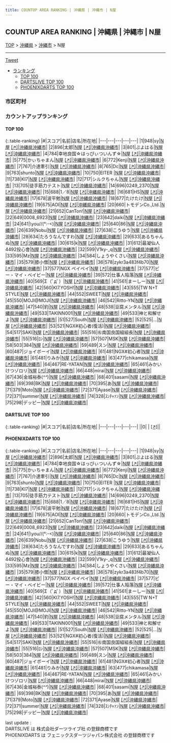 ```yaml
---
title: COUNTUP AREA RANKING | 沖縄県 | 沖縄市 | N屋
---
```

## COUNTUP AREA RANKING | 沖縄県 | 沖縄市 | N屋

[TOP](/darts/rank/) > [沖縄県](/darts/rank/沖縄県/) > [沖縄市](/darts/rank/沖縄県/沖縄市/) > N屋

___

<a href="https://twitter.com/share?ref_src=twsrc%5Etfw" data-text="COUNTUP AREA RANKING | 沖縄県沖縄市N屋" class="twitter-share-button" data-hashtags="DARTSLIVE,PHOENIXDARTS,darts,ダーツ" data-show-count="false">Tweet</a>

* [ランキング](#カウントアップランキング)
    * [TOP 100](#top-100)
    * [DARTSLIVE TOP 100](#dartslive-top-100)
    * [PHOENIXDARTS TOP 100](#phoenixdarts-top-100)

### 市区町村

<ul>

</ul>

### カウントアップランキング

#### TOP 100



{:.table-ranking}
|#|スコア|名前|店名|所在地|
|---|---|---|---|---|
|1|948|<span class="rank-name-pd">sy</span>|<a href="/darts/rank/shops/7439.html">N屋</a> <a href="https://vs.phoenixdarts.com/jp/shop/shopDetailInfo/s_7439?s_seq=7439">[↗]</a>|<a href="/darts/rank/沖縄県/沖縄市">沖縄県沖縄市</a>|
|2|896|<span class="rank-name-pd">太郎</span>|<a href="/darts/rank/shops/7439.html">N屋</a> <a href="https://vs.phoenixdarts.com/jp/shop/shopDetailInfo/s_7439?s_seq=7439">[↗]</a>|<a href="/darts/rank/沖縄県/沖縄市">沖縄県沖縄市</a>|
|3|801|<span class="rank-name-pd">ぷよはる</span>|<a href="/darts/rank/shops/7439.html">N屋</a> <a href="https://vs.phoenixdarts.com/jp/shop/shopDetailInfo/s_7439?s_seq=7439">[↗]</a>|<a href="/darts/rank/沖縄県/沖縄市">沖縄県沖縄市</a>|
|4|784|<span class="rank-name-pd">幸地良国☆はっぴぃついんず☆</span>|<a href="/darts/rank/shops/7439.html">N屋</a> <a href="https://vs.phoenixdarts.com/jp/shop/shopDetailInfo/s_7439?s_seq=7439">[↗]</a>|<a href="/darts/rank/沖縄県/沖縄市">沖縄県沖縄市</a>|
|5|775|<span class="rank-name-pd">かぃちゃまん</span>|<a href="/darts/rank/shops/7439.html">N屋</a> <a href="https://vs.phoenixdarts.com/jp/shop/shopDetailInfo/s_7439?s_seq=7439">[↗]</a>|<a href="/darts/rank/沖縄県/沖縄市">沖縄県沖縄市</a>|
|6|772|<span class="rank-name-pd">Kenji</span>|<a href="/darts/rank/shops/7439.html">N屋</a> <a href="https://vs.phoenixdarts.com/jp/shop/shopDetailInfo/s_7439?s_seq=7439">[↗]</a>|<a href="/darts/rank/沖縄県/沖縄市">沖縄県沖縄市</a>|
|7|767|<span class="rank-name-pd">介達牽引</span>|<a href="/darts/rank/shops/7439.html">N屋</a> <a href="https://vs.phoenixdarts.com/jp/shop/shopDetailInfo/s_7439?s_seq=7439">[↗]</a>|<a href="/darts/rank/沖縄県/沖縄市">沖縄県沖縄市</a>|
|8|765|<span class="rank-name-pd">Dc</span>|<a href="/darts/rank/shops/7439.html">N屋</a> <a href="https://vs.phoenixdarts.com/jp/shop/shopDetailInfo/s_7439?s_seq=7439">[↗]</a>|<a href="/darts/rank/沖縄県/沖縄市">沖縄県沖縄市</a>|
|9|763|<span class="rank-name-pd">shunto</span>|<a href="/darts/rank/shops/7439.html">N屋</a> <a href="https://vs.phoenixdarts.com/jp/shop/shopDetailInfo/s_7439?s_seq=7439">[↗]</a>|<a href="/darts/rank/沖縄県/沖縄市">沖縄県沖縄市</a>|
|10|750|<span class="rank-name-pd">EITER  </span>|<a href="/darts/rank/shops/7439.html">N屋</a> <a href="https://vs.phoenixdarts.com/jp/shop/shopDetailInfo/s_7439?s_seq=7439">[↗]</a>|<a href="/darts/rank/沖縄県/沖縄市">沖縄県沖縄市</a>|
|11|738|<span class="rank-name-pd">KI7</span>|<a href="/darts/rank/shops/7439.html">N屋</a> <a href="https://vs.phoenixdarts.com/jp/shop/shopDetailInfo/s_7439?s_seq=7439">[↗]</a>|<a href="/darts/rank/沖縄県/沖縄市">沖縄県沖縄市</a>|
|12|717|<span class="rank-name-pd">シルクちゃん</span>|<a href="/darts/rank/shops/7439.html">N屋</a> <a href="https://vs.phoenixdarts.com/jp/shop/shopDetailInfo/s_7439?s_seq=7439">[↗]</a>|<a href="/darts/rank/沖縄県/沖縄市">沖縄県沖縄市</a>|
|13|705|<span class="rank-name-pd">徒手筋力テスト</span>|<a href="/darts/rank/shops/7439.html">N屋</a> <a href="https://vs.phoenixdarts.com/jp/shop/shopDetailInfo/s_7439?s_seq=7439">[↗]</a>|<a href="/darts/rank/沖縄県/沖縄市">沖縄県沖縄市</a>|
|14|696|<span class="rank-name-pd">0249_2370</span>|<a href="/darts/rank/shops/7439.html">N屋</a> <a href="https://vs.phoenixdarts.com/jp/shop/shopDetailInfo/s_7439?s_seq=7439">[↗]</a>|<a href="/darts/rank/沖縄県/沖縄市">沖縄県沖縄市</a>|
|15|688|<span class="rank-name-pd">1／8</span>|<a href="/darts/rank/shops/7439.html">N屋</a> <a href="https://vs.phoenixdarts.com/jp/shop/shopDetailInfo/s_7439?s_seq=7439">[↗]</a>|<a href="/darts/rank/沖縄県/沖縄市">沖縄県沖縄市</a>|
|16|681|<span class="rank-name-pd">HS</span>|<a href="/darts/rank/shops/7439.html">N屋</a> <a href="https://vs.phoenixdarts.com/jp/shop/shopDetailInfo/s_7439?s_seq=7439">[↗]</a>|<a href="/darts/rank/沖縄県/沖縄市">沖縄県沖縄市</a>|
|17|678|<span class="rank-name-pd">波平勉</span>|<a href="/darts/rank/shops/7439.html">N屋</a> <a href="https://vs.phoenixdarts.com/jp/shop/shopDetailInfo/s_7439?s_seq=7439">[↗]</a>|<a href="/darts/rank/沖縄県/沖縄市">沖縄県沖縄市</a>|
|18|677|<span class="rank-name-pd">たけたけ</span>|<a href="/darts/rank/shops/7439.html">N屋</a> <a href="https://vs.phoenixdarts.com/jp/shop/shopDetailInfo/s_7439?s_seq=7439">[↗]</a>|<a href="/darts/rank/沖縄県/沖縄市">沖縄県沖縄市</a>|
|19|675|<span class="rank-name-pd">AOI</span>|<a href="/darts/rank/shops/7439.html">N屋</a> <a href="https://vs.phoenixdarts.com/jp/shop/shopDetailInfo/s_7439?s_seq=7439">[↗]</a>|<a href="/darts/rank/沖縄県/沖縄市">沖縄県沖縄市</a>|
|20|660|<span class="rank-name-pd">トモデンCo.,Ltd.</span>|<a href="/darts/rank/shops/7439.html">N屋</a> <a href="https://vs.phoenixdarts.com/jp/shop/shopDetailInfo/s_7439?s_seq=7439">[↗]</a>|<a href="/darts/rank/沖縄県/沖縄市">沖縄県沖縄市</a>|
|21|652|<span class="rank-name-pd">CanTon!</span>|<a href="/darts/rank/shops/7439.html">N屋</a> <a href="https://vs.phoenixdarts.com/jp/shop/shopDetailInfo/s_7439?s_seq=7439">[↗]</a>|<a href="/darts/rank/沖縄県/沖縄市">沖縄県沖縄市</a>|
|22|649|<span class="rank-name-pd">0008_6923</span>|<a href="/darts/rank/shops/7439.html">N屋</a> <a href="https://vs.phoenixdarts.com/jp/shop/shopDetailInfo/s_7439?s_seq=7439">[↗]</a>|<a href="/darts/rank/沖縄県/沖縄市">沖縄県沖縄市</a>|
|23|642|<span class="rank-name-pd">daiki</span>|<a href="/darts/rank/shops/7439.html">N屋</a> <a href="https://vs.phoenixdarts.com/jp/shop/shopDetailInfo/s_7439?s_seq=7439">[↗]</a>|<a href="/darts/rank/沖縄県/沖縄市">沖縄県沖縄市</a>|
|24|641|<span class="rank-name-pd">\\you//(°:-&lt;)</span>|<a href="/darts/rank/shops/7439.html">N屋</a> <a href="https://vs.phoenixdarts.com/jp/shop/shopDetailInfo/s_7439?s_seq=7439">[↗]</a>|<a href="/darts/rank/沖縄県/沖縄市">沖縄県沖縄市</a>|
|25|640|<span class="rank-name-pd">86</span>|<a href="/darts/rank/shops/7439.html">N屋</a> <a href="https://vs.phoenixdarts.com/jp/shop/shopDetailInfo/s_7439?s_seq=7439">[↗]</a>|<a href="/darts/rank/沖縄県/沖縄市">沖縄県沖縄市</a>|
|26|639|<span class="rank-name-pd">Nobu</span>|<a href="/darts/rank/shops/7439.html">N屋</a> <a href="https://vs.phoenixdarts.com/jp/shop/shopDetailInfo/s_7439?s_seq=7439">[↗]</a>|<a href="/darts/rank/沖縄県/沖縄市">沖縄県沖縄市</a>|
|27|638|<span class="rank-name-pd">こうゆう</span>|<a href="/darts/rank/shops/7439.html">N屋</a> <a href="https://vs.phoenixdarts.com/jp/shop/shopDetailInfo/s_7439?s_seq=7439">[↗]</a>|<a href="/darts/rank/沖縄県/沖縄市">沖縄県沖縄市</a>|
|28|634|<span class="rank-name-pd">たろうなんですわ</span>|<a href="/darts/rank/shops/7439.html">N屋</a> <a href="https://vs.phoenixdarts.com/jp/shop/shopDetailInfo/s_7439?s_seq=7439">[↗]</a>|<a href="/darts/rank/沖縄県/沖縄市">沖縄県沖縄市</a>|
|29|633|<span class="rank-name-pd">あるちゃんぬ</span>|<a href="/darts/rank/shops/7439.html">N屋</a> <a href="https://vs.phoenixdarts.com/jp/shop/shopDetailInfo/s_7439?s_seq=7439">[↗]</a>|<a href="/darts/rank/沖縄県/沖縄市">沖縄県沖縄市</a>|
|30|615|<span class="rank-name-pd">k</span>|<a href="/darts/rank/shops/7439.html">N屋</a> <a href="https://vs.phoenixdarts.com/jp/shop/shopDetailInfo/s_7439?s_seq=7439">[↗]</a>|<a href="/darts/rank/沖縄県/沖縄市">沖縄県沖縄市</a>|
|31|612|<span class="rank-name-pd">最凝仙人4492投心會</span>|<a href="/darts/rank/shops/7439.html">N屋</a> <a href="https://vs.phoenixdarts.com/jp/shop/shopDetailInfo/s_7439?s_seq=7439">[↗]</a>|<a href="/darts/rank/沖縄県/沖縄市">沖縄県沖縄市</a>|
|32|599|<span class="rank-name-pd">V1ky-_q</span>|<a href="/darts/rank/shops/7439.html">N屋</a> <a href="https://vs.phoenixdarts.com/jp/shop/shopDetailInfo/s_7439?s_seq=7439">[↗]</a>|<a href="/darts/rank/沖縄県/沖縄市">沖縄県沖縄市</a>|
|33|595|<span class="rank-name-pd">Mz</span>|<a href="/darts/rank/shops/7439.html">N屋</a> <a href="https://vs.phoenixdarts.com/jp/shop/shopDetailInfo/s_7439?s_seq=7439">[↗]</a>|<a href="/darts/rank/沖縄県/沖縄市">沖縄県沖縄市</a>|
|34|584|<span class="rank-name-pd">しょうやくさい</span>|<a href="/darts/rank/shops/7439.html">N屋</a> <a href="https://vs.phoenixdarts.com/jp/shop/shopDetailInfo/s_7439?s_seq=7439">[↗]</a>|<a href="/darts/rank/沖縄県/沖縄市">沖縄県沖縄市</a>|
|35|579|<span class="rank-name-pd">膝小僧</span>|<a href="/darts/rank/shops/7439.html">N屋</a> <a href="https://vs.phoenixdarts.com/jp/shop/shopDetailInfo/s_7439?s_seq=7439">[↗]</a>|<a href="/darts/rank/沖縄県/沖縄市">沖縄県沖縄市</a>|
|36|578|<span class="rank-name-pd">zykr3a483f4b70</span>|<a href="/darts/rank/shops/7439.html">N屋</a> <a href="https://vs.phoenixdarts.com/jp/shop/shopDetailInfo/s_7439?s_seq=7439">[↗]</a>|<a href="/darts/rank/沖縄県/沖縄市">沖縄県沖縄市</a>|
|37|577|<span class="rank-name-pd">NGX ペイペイ</span>|<a href="/darts/rank/shops/7439.html">N屋</a> <a href="https://vs.phoenixdarts.com/jp/shop/shopDetailInfo/s_7439?s_seq=7439">[↗]</a>|<a href="/darts/rank/沖縄県/沖縄市">沖縄県沖縄市</a>|
|37|577|<span class="rank-name-pd">ビー・マイ・ベイビー</span>|<a href="/darts/rank/shops/7439.html">N屋</a> <a href="https://vs.phoenixdarts.com/jp/shop/shopDetailInfo/s_7439?s_seq=7439">[↗]</a>|<a href="/darts/rank/沖縄県/沖縄市">沖縄県沖縄市</a>|
|39|572|<span class="rank-name-pd">仕事人陥落</span>|<a href="/darts/rank/shops/7439.html">N屋</a> <a href="https://vs.phoenixdarts.com/jp/shop/shopDetailInfo/s_7439?s_seq=7439">[↗]</a>|<a href="/darts/rank/沖縄県/沖縄市">沖縄県沖縄市</a>|
|40|569|<span class="rank-name-pd">Σ（ﾟдﾟ）</span>|<a href="/darts/rank/shops/7439.html">N屋</a> <a href="https://vs.phoenixdarts.com/jp/shop/shopDetailInfo/s_7439?s_seq=7439">[↗]</a>|<a href="/darts/rank/沖縄県/沖縄市">沖縄県沖縄市</a>|
|41|561|<span class="rank-name-pd">まーしー</span>|<a href="/darts/rank/shops/7439.html">N屋</a> <a href="https://vs.phoenixdarts.com/jp/shop/shopDetailInfo/s_7439?s_seq=7439">[↗]</a>|<a href="/darts/rank/沖縄県/沖縄市">沖縄県沖縄市</a>|
|42|560|<span class="rank-name-pd">KI7.YOSH!</span>|<a href="/darts/rank/shops/7439.html">N屋</a> <a href="https://vs.phoenixdarts.com/jp/shop/shopDetailInfo/s_7439?s_seq=7439">[↗]</a>|<a href="/darts/rank/沖縄県/沖縄市">沖縄県沖縄市</a>|
|43|555|<span class="rank-name-pd">TW  N+T STYLE</span>|<a href="/darts/rank/shops/7439.html">N屋</a> <a href="https://vs.phoenixdarts.com/jp/shop/shopDetailInfo/s_7439?s_seq=7439">[↗]</a>|<a href="/darts/rank/沖縄県/沖縄市">沖縄県沖縄市</a>|
|44|552|<span class="rank-name-pd">SWEET</span>|<a href="/darts/rank/shops/7439.html">N屋</a> <a href="https://vs.phoenixdarts.com/jp/shop/shopDetailInfo/s_7439?s_seq=7439">[↗]</a>|<a href="/darts/rank/沖縄県/沖縄市">沖縄県沖縄市</a>|
|45|550|<span class="rank-name-pd">MOJI@MOJI</span>|<a href="/darts/rank/shops/7439.html">N屋</a> <a href="https://vs.phoenixdarts.com/jp/shop/shopDetailInfo/s_7439?s_seq=7439">[↗]</a>|<a href="/darts/rank/沖縄県/沖縄市">沖縄県沖縄市</a>|
|46|542|<span class="rank-name-pd">Ritto-YN</span>|<a href="/darts/rank/shops/7439.html">N屋</a> <a href="https://vs.phoenixdarts.com/jp/shop/shopDetailInfo/s_7439?s_seq=7439">[↗]</a>|<a href="/darts/rank/沖縄県/沖縄市">沖縄県沖縄市</a>|
|47|540|<span class="rank-name-pd">豹</span>|<a href="/darts/rank/shops/7439.html">N屋</a> <a href="https://vs.phoenixdarts.com/jp/shop/shopDetailInfo/s_7439?s_seq=7439">[↗]</a>|<a href="/darts/rank/沖縄県/沖縄市">沖縄県沖縄市</a>|
|48|538|<span class="rank-name-pd">豆腐メンタル</span>|<a href="/darts/rank/shops/7439.html">N屋</a> <a href="https://vs.phoenixdarts.com/jp/shop/shopDetailInfo/s_7439?s_seq=7439">[↗]</a>|<a href="/darts/rank/沖縄県/沖縄市">沖縄県沖縄市</a>|
|49|533|<span class="rank-name-pd">TAKINN001</span>|<a href="/darts/rank/shops/7439.html">N屋</a> <a href="https://vs.phoenixdarts.com/jp/shop/shopDetailInfo/s_7439?s_seq=7439">[↗]</a>|<a href="/darts/rank/沖縄県/沖縄市">沖縄県沖縄市</a>|
|49|533|<span class="rank-name-pd">神と和解せよ</span>|<a href="/darts/rank/shops/7439.html">N屋</a> <a href="https://vs.phoenixdarts.com/jp/shop/shopDetailInfo/s_7439?s_seq=7439">[↗]</a>|<a href="/darts/rank/沖縄県/沖縄市">沖縄県沖縄市</a>|
|51|527|<span class="rank-name-pd">South</span>|<a href="/darts/rank/shops/7439.html">N屋</a> <a href="https://vs.phoenixdarts.com/jp/shop/shopDetailInfo/s_7439?s_seq=7439">[↗]</a>|<a href="/darts/rank/沖縄県/沖縄市">沖縄県沖縄市</a>|
|52|525|<span class="rank-name-pd">...</span>|<a href="/darts/rank/shops/7439.html">N屋</a> <a href="https://vs.phoenixdarts.com/jp/shop/shopDetailInfo/s_7439?s_seq=7439">[↗]</a>|<a href="/darts/rank/沖縄県/沖縄市">沖縄県沖縄市</a>|
|53|521|<span class="rank-name-pd">NGX#初心者(復活)</span>|<a href="/darts/rank/shops/7439.html">N屋</a> <a href="https://vs.phoenixdarts.com/jp/shop/shopDetailInfo/s_7439?s_seq=7439">[↗]</a>|<a href="/darts/rank/沖縄県/沖縄市">沖縄県沖縄市</a>|
|54|517|<span class="rank-name-pd">SAKI</span>|<a href="/darts/rank/shops/7439.html">N屋</a> <a href="https://vs.phoenixdarts.com/jp/shop/shopDetailInfo/s_7439?s_seq=7439">[↗]</a>|<a href="/darts/rank/沖縄県/沖縄市">沖縄県沖縄市</a>|
|55|516|<span class="rank-name-pd">㊨南国良国組組長</span>|<a href="/darts/rank/shops/7439.html">N屋</a> <a href="https://vs.phoenixdarts.com/jp/shop/shopDetailInfo/s_7439?s_seq=7439">[↗]</a>|<a href="/darts/rank/沖縄県/沖縄市">沖縄県沖縄市</a>|
|55|516|<span class="rank-name-pd">ﾛﾝ</span>|<a href="/darts/rank/shops/7439.html">N屋</a> <a href="https://vs.phoenixdarts.com/jp/shop/shopDetailInfo/s_7439?s_seq=7439">[↗]</a>|<a href="/darts/rank/沖縄県/沖縄市">沖縄県沖縄市</a>|
|57|507|<span class="rank-name-pd">MSK</span>|<a href="/darts/rank/shops/7439.html">N屋</a> <a href="https://vs.phoenixdarts.com/jp/shop/shopDetailInfo/s_7439?s_seq=7439">[↗]</a>|<a href="/darts/rank/沖縄県/沖縄市">沖縄県沖縄市</a>|
|58|503|<span class="rank-name-pd">384</span>|<a href="/darts/rank/shops/7439.html">N屋</a> <a href="https://vs.phoenixdarts.com/jp/shop/shopDetailInfo/s_7439?s_seq=7439">[↗]</a>|<a href="/darts/rank/沖縄県/沖縄市">沖縄県沖縄市</a>|
|59|489|<span class="rank-name-pd">スン</span>|<a href="/darts/rank/shops/7439.html">N屋</a> <a href="https://vs.phoenixdarts.com/jp/shop/shopDetailInfo/s_7439?s_seq=7439">[↗]</a>|<a href="/darts/rank/沖縄県/沖縄市">沖縄県沖縄市</a>|
|60|487|<span class="rank-name-pd">ジョイボーイ</span>|<a href="/darts/rank/shops/7439.html">N屋</a> <a href="https://vs.phoenixdarts.com/jp/shop/shopDetailInfo/s_7439?s_seq=7439">[↗]</a>|<a href="/darts/rank/沖縄県/沖縄市">沖縄県沖縄市</a>|
|61|481|<span class="rank-name-pd">NGX#初心者</span>|<a href="/darts/rank/shops/7439.html">N屋</a> <a href="https://vs.phoenixdarts.com/jp/shop/shopDetailInfo/s_7439?s_seq=7439">[↗]</a>|<a href="/darts/rank/沖縄県/沖縄市">沖縄県沖縄市</a>|
|61|481|<span class="rank-name-pd">りみか</span>|<a href="/darts/rank/shops/7439.html">N屋</a> <a href="https://vs.phoenixdarts.com/jp/shop/shopDetailInfo/s_7439?s_seq=7439">[↗]</a>|<a href="/darts/rank/沖縄県/沖縄市">沖縄県沖縄市</a>|
|63|477|<span class="rank-name-pd">chikamasa</span>|<a href="/darts/rank/shops/7439.html">N屋</a> <a href="https://vs.phoenixdarts.com/jp/shop/shopDetailInfo/s_7439?s_seq=7439">[↗]</a>|<a href="/darts/rank/沖縄県/沖縄市">沖縄県沖縄市</a>|
|64|467|<span class="rank-name-pd">RE-YATAN</span>|<a href="/darts/rank/shops/7439.html">N屋</a> <a href="https://vs.phoenixdarts.com/jp/shop/shopDetailInfo/s_7439?s_seq=7439">[↗]</a>|<a href="/darts/rank/沖縄県/沖縄市">沖縄県沖縄市</a>|
|65|461|<span class="rank-name-pd">みかいけつゾロリ</span>|<a href="/darts/rank/shops/7439.html">N屋</a> <a href="https://vs.phoenixdarts.com/jp/shop/shopDetailInfo/s_7439?s_seq=7439">[↗]</a>|<a href="/darts/rank/沖縄県/沖縄市">沖縄県沖縄市</a>|
|66|448|<span class="rank-name-pd">mirai</span>|<a href="/darts/rank/shops/7439.html">N屋</a> <a href="https://vs.phoenixdarts.com/jp/shop/shopDetailInfo/s_7439?s_seq=7439">[↗]</a>|<a href="/darts/rank/沖縄県/沖縄市">沖縄県沖縄市</a>|
|67|436|<span class="rank-name-pd">金城裕泰(*^^*)</span>|<a href="/darts/rank/shops/7439.html">N屋</a> <a href="https://vs.phoenixdarts.com/jp/shop/shopDetailInfo/s_7439?s_seq=7439">[↗]</a>|<a href="/darts/rank/沖縄県/沖縄市">沖縄県沖縄市</a>|
|68|401|<span class="rank-name-pd">sasami</span>|<a href="/darts/rank/shops/7439.html">N屋</a> <a href="https://vs.phoenixdarts.com/jp/shop/shopDetailInfo/s_7439?s_seq=7439">[↗]</a>|<a href="/darts/rank/沖縄県/沖縄市">沖縄県沖縄市</a>|
|69|398|<span class="rank-name-pd">BK</span>|<a href="/darts/rank/shops/7439.html">N屋</a> <a href="https://vs.phoenixdarts.com/jp/shop/shopDetailInfo/s_7439?s_seq=7439">[↗]</a>|<a href="/darts/rank/沖縄県/沖縄市">沖縄県沖縄市</a>|
|70|395|<span class="rank-name-pd">あ</span>|<a href="/darts/rank/shops/7439.html">N屋</a> <a href="https://vs.phoenixdarts.com/jp/shop/shopDetailInfo/s_7439?s_seq=7439">[↗]</a>|<a href="/darts/rank/沖縄県/沖縄市">沖縄県沖縄市</a>|
|71|379|<span class="rank-name-pd">Moto</span>|<a href="/darts/rank/shops/7439.html">N屋</a> <a href="https://vs.phoenixdarts.com/jp/shop/shopDetailInfo/s_7439?s_seq=7439">[↗]</a>|<a href="/darts/rank/沖縄県/沖縄市">沖縄県沖縄市</a>|
|72|371|<span class="rank-name-pd">Ayase</span>|<a href="/darts/rank/shops/7439.html">N屋</a> <a href="https://vs.phoenixdarts.com/jp/shop/shopDetailInfo/s_7439?s_seq=7439">[↗]</a>|<a href="/darts/rank/沖縄県/沖縄市">沖縄県沖縄市</a>|
|72|371|<span class="rank-name-pd">summer</span>|<a href="/darts/rank/shops/7439.html">N屋</a> <a href="https://vs.phoenixdarts.com/jp/shop/shopDetailInfo/s_7439?s_seq=7439">[↗]</a>|<a href="/darts/rank/沖縄県/沖縄市">沖縄県沖縄市</a>|
|74|328|<span class="rank-name-pd">ｽﾝﾁｬｧﾝ</span>|<a href="/darts/rank/shops/7439.html">N屋</a> <a href="https://vs.phoenixdarts.com/jp/shop/shopDetailInfo/s_7439?s_seq=7439">[↗]</a>|<a href="/darts/rank/沖縄県/沖縄市">沖縄県沖縄市</a>|
|75|298|<span class="rank-name-pd">デッピー</span>|<a href="/darts/rank/shops/7439.html">N屋</a> <a href="https://vs.phoenixdarts.com/jp/shop/shopDetailInfo/s_7439?s_seq=7439">[↗]</a>|<a href="/darts/rank/沖縄県/沖縄市">沖縄県沖縄市</a>|


#### DARTSLIVE TOP 100



{:.table-ranking}
|#|スコア|名前|店名|所在地|
|---|---|---|---|---|
||0|<span class="rank-name-dl"> </span>|<a href="/darts/rank/shops/.html"></a> <a href="">[↗]</a>|<a href="/darts/rank//"></a>|


#### PHOENIXDARTS TOP 100



{:.table-ranking}
|#|スコア|名前|店名|所在地|
|---|---|---|---|---|
|1|948|<span class="rank-name-pd">sy</span>|<a href="/darts/rank/shops/7439.html">N屋</a> <a href="https://vs.phoenixdarts.com/jp/shop/shopDetailInfo/s_7439?s_seq=7439">[↗]</a>|<a href="/darts/rank/沖縄県/沖縄市">沖縄県沖縄市</a>|
|2|896|<span class="rank-name-pd">太郎</span>|<a href="/darts/rank/shops/7439.html">N屋</a> <a href="https://vs.phoenixdarts.com/jp/shop/shopDetailInfo/s_7439?s_seq=7439">[↗]</a>|<a href="/darts/rank/沖縄県/沖縄市">沖縄県沖縄市</a>|
|3|801|<span class="rank-name-pd">ぷよはる</span>|<a href="/darts/rank/shops/7439.html">N屋</a> <a href="https://vs.phoenixdarts.com/jp/shop/shopDetailInfo/s_7439?s_seq=7439">[↗]</a>|<a href="/darts/rank/沖縄県/沖縄市">沖縄県沖縄市</a>|
|4|784|<span class="rank-name-pd">幸地良国☆はっぴぃついんず☆</span>|<a href="/darts/rank/shops/7439.html">N屋</a> <a href="https://vs.phoenixdarts.com/jp/shop/shopDetailInfo/s_7439?s_seq=7439">[↗]</a>|<a href="/darts/rank/沖縄県/沖縄市">沖縄県沖縄市</a>|
|5|775|<span class="rank-name-pd">かぃちゃまん</span>|<a href="/darts/rank/shops/7439.html">N屋</a> <a href="https://vs.phoenixdarts.com/jp/shop/shopDetailInfo/s_7439?s_seq=7439">[↗]</a>|<a href="/darts/rank/沖縄県/沖縄市">沖縄県沖縄市</a>|
|6|772|<span class="rank-name-pd">Kenji</span>|<a href="/darts/rank/shops/7439.html">N屋</a> <a href="https://vs.phoenixdarts.com/jp/shop/shopDetailInfo/s_7439?s_seq=7439">[↗]</a>|<a href="/darts/rank/沖縄県/沖縄市">沖縄県沖縄市</a>|
|7|767|<span class="rank-name-pd">介達牽引</span>|<a href="/darts/rank/shops/7439.html">N屋</a> <a href="https://vs.phoenixdarts.com/jp/shop/shopDetailInfo/s_7439?s_seq=7439">[↗]</a>|<a href="/darts/rank/沖縄県/沖縄市">沖縄県沖縄市</a>|
|8|765|<span class="rank-name-pd">Dc</span>|<a href="/darts/rank/shops/7439.html">N屋</a> <a href="https://vs.phoenixdarts.com/jp/shop/shopDetailInfo/s_7439?s_seq=7439">[↗]</a>|<a href="/darts/rank/沖縄県/沖縄市">沖縄県沖縄市</a>|
|9|763|<span class="rank-name-pd">shunto</span>|<a href="/darts/rank/shops/7439.html">N屋</a> <a href="https://vs.phoenixdarts.com/jp/shop/shopDetailInfo/s_7439?s_seq=7439">[↗]</a>|<a href="/darts/rank/沖縄県/沖縄市">沖縄県沖縄市</a>|
|10|750|<span class="rank-name-pd">EITER  </span>|<a href="/darts/rank/shops/7439.html">N屋</a> <a href="https://vs.phoenixdarts.com/jp/shop/shopDetailInfo/s_7439?s_seq=7439">[↗]</a>|<a href="/darts/rank/沖縄県/沖縄市">沖縄県沖縄市</a>|
|11|738|<span class="rank-name-pd">KI7</span>|<a href="/darts/rank/shops/7439.html">N屋</a> <a href="https://vs.phoenixdarts.com/jp/shop/shopDetailInfo/s_7439?s_seq=7439">[↗]</a>|<a href="/darts/rank/沖縄県/沖縄市">沖縄県沖縄市</a>|
|12|717|<span class="rank-name-pd">シルクちゃん</span>|<a href="/darts/rank/shops/7439.html">N屋</a> <a href="https://vs.phoenixdarts.com/jp/shop/shopDetailInfo/s_7439?s_seq=7439">[↗]</a>|<a href="/darts/rank/沖縄県/沖縄市">沖縄県沖縄市</a>|
|13|705|<span class="rank-name-pd">徒手筋力テスト</span>|<a href="/darts/rank/shops/7439.html">N屋</a> <a href="https://vs.phoenixdarts.com/jp/shop/shopDetailInfo/s_7439?s_seq=7439">[↗]</a>|<a href="/darts/rank/沖縄県/沖縄市">沖縄県沖縄市</a>|
|14|696|<span class="rank-name-pd">0249_2370</span>|<a href="/darts/rank/shops/7439.html">N屋</a> <a href="https://vs.phoenixdarts.com/jp/shop/shopDetailInfo/s_7439?s_seq=7439">[↗]</a>|<a href="/darts/rank/沖縄県/沖縄市">沖縄県沖縄市</a>|
|15|688|<span class="rank-name-pd">1／8</span>|<a href="/darts/rank/shops/7439.html">N屋</a> <a href="https://vs.phoenixdarts.com/jp/shop/shopDetailInfo/s_7439?s_seq=7439">[↗]</a>|<a href="/darts/rank/沖縄県/沖縄市">沖縄県沖縄市</a>|
|16|681|<span class="rank-name-pd">HS</span>|<a href="/darts/rank/shops/7439.html">N屋</a> <a href="https://vs.phoenixdarts.com/jp/shop/shopDetailInfo/s_7439?s_seq=7439">[↗]</a>|<a href="/darts/rank/沖縄県/沖縄市">沖縄県沖縄市</a>|
|17|678|<span class="rank-name-pd">波平勉</span>|<a href="/darts/rank/shops/7439.html">N屋</a> <a href="https://vs.phoenixdarts.com/jp/shop/shopDetailInfo/s_7439?s_seq=7439">[↗]</a>|<a href="/darts/rank/沖縄県/沖縄市">沖縄県沖縄市</a>|
|18|677|<span class="rank-name-pd">たけたけ</span>|<a href="/darts/rank/shops/7439.html">N屋</a> <a href="https://vs.phoenixdarts.com/jp/shop/shopDetailInfo/s_7439?s_seq=7439">[↗]</a>|<a href="/darts/rank/沖縄県/沖縄市">沖縄県沖縄市</a>|
|19|675|<span class="rank-name-pd">AOI</span>|<a href="/darts/rank/shops/7439.html">N屋</a> <a href="https://vs.phoenixdarts.com/jp/shop/shopDetailInfo/s_7439?s_seq=7439">[↗]</a>|<a href="/darts/rank/沖縄県/沖縄市">沖縄県沖縄市</a>|
|20|660|<span class="rank-name-pd">トモデンCo.,Ltd.</span>|<a href="/darts/rank/shops/7439.html">N屋</a> <a href="https://vs.phoenixdarts.com/jp/shop/shopDetailInfo/s_7439?s_seq=7439">[↗]</a>|<a href="/darts/rank/沖縄県/沖縄市">沖縄県沖縄市</a>|
|21|652|<span class="rank-name-pd">CanTon!</span>|<a href="/darts/rank/shops/7439.html">N屋</a> <a href="https://vs.phoenixdarts.com/jp/shop/shopDetailInfo/s_7439?s_seq=7439">[↗]</a>|<a href="/darts/rank/沖縄県/沖縄市">沖縄県沖縄市</a>|
|22|649|<span class="rank-name-pd">0008_6923</span>|<a href="/darts/rank/shops/7439.html">N屋</a> <a href="https://vs.phoenixdarts.com/jp/shop/shopDetailInfo/s_7439?s_seq=7439">[↗]</a>|<a href="/darts/rank/沖縄県/沖縄市">沖縄県沖縄市</a>|
|23|642|<span class="rank-name-pd">daiki</span>|<a href="/darts/rank/shops/7439.html">N屋</a> <a href="https://vs.phoenixdarts.com/jp/shop/shopDetailInfo/s_7439?s_seq=7439">[↗]</a>|<a href="/darts/rank/沖縄県/沖縄市">沖縄県沖縄市</a>|
|24|641|<span class="rank-name-pd">\\you//(°:-&lt;)</span>|<a href="/darts/rank/shops/7439.html">N屋</a> <a href="https://vs.phoenixdarts.com/jp/shop/shopDetailInfo/s_7439?s_seq=7439">[↗]</a>|<a href="/darts/rank/沖縄県/沖縄市">沖縄県沖縄市</a>|
|25|640|<span class="rank-name-pd">86</span>|<a href="/darts/rank/shops/7439.html">N屋</a> <a href="https://vs.phoenixdarts.com/jp/shop/shopDetailInfo/s_7439?s_seq=7439">[↗]</a>|<a href="/darts/rank/沖縄県/沖縄市">沖縄県沖縄市</a>|
|26|639|<span class="rank-name-pd">Nobu</span>|<a href="/darts/rank/shops/7439.html">N屋</a> <a href="https://vs.phoenixdarts.com/jp/shop/shopDetailInfo/s_7439?s_seq=7439">[↗]</a>|<a href="/darts/rank/沖縄県/沖縄市">沖縄県沖縄市</a>|
|27|638|<span class="rank-name-pd">こうゆう</span>|<a href="/darts/rank/shops/7439.html">N屋</a> <a href="https://vs.phoenixdarts.com/jp/shop/shopDetailInfo/s_7439?s_seq=7439">[↗]</a>|<a href="/darts/rank/沖縄県/沖縄市">沖縄県沖縄市</a>|
|28|634|<span class="rank-name-pd">たろうなんですわ</span>|<a href="/darts/rank/shops/7439.html">N屋</a> <a href="https://vs.phoenixdarts.com/jp/shop/shopDetailInfo/s_7439?s_seq=7439">[↗]</a>|<a href="/darts/rank/沖縄県/沖縄市">沖縄県沖縄市</a>|
|29|633|<span class="rank-name-pd">あるちゃんぬ</span>|<a href="/darts/rank/shops/7439.html">N屋</a> <a href="https://vs.phoenixdarts.com/jp/shop/shopDetailInfo/s_7439?s_seq=7439">[↗]</a>|<a href="/darts/rank/沖縄県/沖縄市">沖縄県沖縄市</a>|
|30|615|<span class="rank-name-pd">k</span>|<a href="/darts/rank/shops/7439.html">N屋</a> <a href="https://vs.phoenixdarts.com/jp/shop/shopDetailInfo/s_7439?s_seq=7439">[↗]</a>|<a href="/darts/rank/沖縄県/沖縄市">沖縄県沖縄市</a>|
|31|612|<span class="rank-name-pd">最凝仙人4492投心會</span>|<a href="/darts/rank/shops/7439.html">N屋</a> <a href="https://vs.phoenixdarts.com/jp/shop/shopDetailInfo/s_7439?s_seq=7439">[↗]</a>|<a href="/darts/rank/沖縄県/沖縄市">沖縄県沖縄市</a>|
|32|599|<span class="rank-name-pd">V1ky-_q</span>|<a href="/darts/rank/shops/7439.html">N屋</a> <a href="https://vs.phoenixdarts.com/jp/shop/shopDetailInfo/s_7439?s_seq=7439">[↗]</a>|<a href="/darts/rank/沖縄県/沖縄市">沖縄県沖縄市</a>|
|33|595|<span class="rank-name-pd">Mz</span>|<a href="/darts/rank/shops/7439.html">N屋</a> <a href="https://vs.phoenixdarts.com/jp/shop/shopDetailInfo/s_7439?s_seq=7439">[↗]</a>|<a href="/darts/rank/沖縄県/沖縄市">沖縄県沖縄市</a>|
|34|584|<span class="rank-name-pd">しょうやくさい</span>|<a href="/darts/rank/shops/7439.html">N屋</a> <a href="https://vs.phoenixdarts.com/jp/shop/shopDetailInfo/s_7439?s_seq=7439">[↗]</a>|<a href="/darts/rank/沖縄県/沖縄市">沖縄県沖縄市</a>|
|35|579|<span class="rank-name-pd">膝小僧</span>|<a href="/darts/rank/shops/7439.html">N屋</a> <a href="https://vs.phoenixdarts.com/jp/shop/shopDetailInfo/s_7439?s_seq=7439">[↗]</a>|<a href="/darts/rank/沖縄県/沖縄市">沖縄県沖縄市</a>|
|36|578|<span class="rank-name-pd">zykr3a483f4b70</span>|<a href="/darts/rank/shops/7439.html">N屋</a> <a href="https://vs.phoenixdarts.com/jp/shop/shopDetailInfo/s_7439?s_seq=7439">[↗]</a>|<a href="/darts/rank/沖縄県/沖縄市">沖縄県沖縄市</a>|
|37|577|<span class="rank-name-pd">NGX ペイペイ</span>|<a href="/darts/rank/shops/7439.html">N屋</a> <a href="https://vs.phoenixdarts.com/jp/shop/shopDetailInfo/s_7439?s_seq=7439">[↗]</a>|<a href="/darts/rank/沖縄県/沖縄市">沖縄県沖縄市</a>|
|37|577|<span class="rank-name-pd">ビー・マイ・ベイビー</span>|<a href="/darts/rank/shops/7439.html">N屋</a> <a href="https://vs.phoenixdarts.com/jp/shop/shopDetailInfo/s_7439?s_seq=7439">[↗]</a>|<a href="/darts/rank/沖縄県/沖縄市">沖縄県沖縄市</a>|
|39|572|<span class="rank-name-pd">仕事人陥落</span>|<a href="/darts/rank/shops/7439.html">N屋</a> <a href="https://vs.phoenixdarts.com/jp/shop/shopDetailInfo/s_7439?s_seq=7439">[↗]</a>|<a href="/darts/rank/沖縄県/沖縄市">沖縄県沖縄市</a>|
|40|569|<span class="rank-name-pd">Σ（ﾟдﾟ）</span>|<a href="/darts/rank/shops/7439.html">N屋</a> <a href="https://vs.phoenixdarts.com/jp/shop/shopDetailInfo/s_7439?s_seq=7439">[↗]</a>|<a href="/darts/rank/沖縄県/沖縄市">沖縄県沖縄市</a>|
|41|561|<span class="rank-name-pd">まーしー</span>|<a href="/darts/rank/shops/7439.html">N屋</a> <a href="https://vs.phoenixdarts.com/jp/shop/shopDetailInfo/s_7439?s_seq=7439">[↗]</a>|<a href="/darts/rank/沖縄県/沖縄市">沖縄県沖縄市</a>|
|42|560|<span class="rank-name-pd">KI7.YOSH!</span>|<a href="/darts/rank/shops/7439.html">N屋</a> <a href="https://vs.phoenixdarts.com/jp/shop/shopDetailInfo/s_7439?s_seq=7439">[↗]</a>|<a href="/darts/rank/沖縄県/沖縄市">沖縄県沖縄市</a>|
|43|555|<span class="rank-name-pd">TW  N+T STYLE</span>|<a href="/darts/rank/shops/7439.html">N屋</a> <a href="https://vs.phoenixdarts.com/jp/shop/shopDetailInfo/s_7439?s_seq=7439">[↗]</a>|<a href="/darts/rank/沖縄県/沖縄市">沖縄県沖縄市</a>|
|44|552|<span class="rank-name-pd">SWEET</span>|<a href="/darts/rank/shops/7439.html">N屋</a> <a href="https://vs.phoenixdarts.com/jp/shop/shopDetailInfo/s_7439?s_seq=7439">[↗]</a>|<a href="/darts/rank/沖縄県/沖縄市">沖縄県沖縄市</a>|
|45|550|<span class="rank-name-pd">MOJI@MOJI</span>|<a href="/darts/rank/shops/7439.html">N屋</a> <a href="https://vs.phoenixdarts.com/jp/shop/shopDetailInfo/s_7439?s_seq=7439">[↗]</a>|<a href="/darts/rank/沖縄県/沖縄市">沖縄県沖縄市</a>|
|46|542|<span class="rank-name-pd">Ritto-YN</span>|<a href="/darts/rank/shops/7439.html">N屋</a> <a href="https://vs.phoenixdarts.com/jp/shop/shopDetailInfo/s_7439?s_seq=7439">[↗]</a>|<a href="/darts/rank/沖縄県/沖縄市">沖縄県沖縄市</a>|
|47|540|<span class="rank-name-pd">豹</span>|<a href="/darts/rank/shops/7439.html">N屋</a> <a href="https://vs.phoenixdarts.com/jp/shop/shopDetailInfo/s_7439?s_seq=7439">[↗]</a>|<a href="/darts/rank/沖縄県/沖縄市">沖縄県沖縄市</a>|
|48|538|<span class="rank-name-pd">豆腐メンタル</span>|<a href="/darts/rank/shops/7439.html">N屋</a> <a href="https://vs.phoenixdarts.com/jp/shop/shopDetailInfo/s_7439?s_seq=7439">[↗]</a>|<a href="/darts/rank/沖縄県/沖縄市">沖縄県沖縄市</a>|
|49|533|<span class="rank-name-pd">TAKINN001</span>|<a href="/darts/rank/shops/7439.html">N屋</a> <a href="https://vs.phoenixdarts.com/jp/shop/shopDetailInfo/s_7439?s_seq=7439">[↗]</a>|<a href="/darts/rank/沖縄県/沖縄市">沖縄県沖縄市</a>|
|49|533|<span class="rank-name-pd">神と和解せよ</span>|<a href="/darts/rank/shops/7439.html">N屋</a> <a href="https://vs.phoenixdarts.com/jp/shop/shopDetailInfo/s_7439?s_seq=7439">[↗]</a>|<a href="/darts/rank/沖縄県/沖縄市">沖縄県沖縄市</a>|
|51|527|<span class="rank-name-pd">South</span>|<a href="/darts/rank/shops/7439.html">N屋</a> <a href="https://vs.phoenixdarts.com/jp/shop/shopDetailInfo/s_7439?s_seq=7439">[↗]</a>|<a href="/darts/rank/沖縄県/沖縄市">沖縄県沖縄市</a>|
|52|525|<span class="rank-name-pd">...</span>|<a href="/darts/rank/shops/7439.html">N屋</a> <a href="https://vs.phoenixdarts.com/jp/shop/shopDetailInfo/s_7439?s_seq=7439">[↗]</a>|<a href="/darts/rank/沖縄県/沖縄市">沖縄県沖縄市</a>|
|53|521|<span class="rank-name-pd">NGX#初心者(復活)</span>|<a href="/darts/rank/shops/7439.html">N屋</a> <a href="https://vs.phoenixdarts.com/jp/shop/shopDetailInfo/s_7439?s_seq=7439">[↗]</a>|<a href="/darts/rank/沖縄県/沖縄市">沖縄県沖縄市</a>|
|54|517|<span class="rank-name-pd">SAKI</span>|<a href="/darts/rank/shops/7439.html">N屋</a> <a href="https://vs.phoenixdarts.com/jp/shop/shopDetailInfo/s_7439?s_seq=7439">[↗]</a>|<a href="/darts/rank/沖縄県/沖縄市">沖縄県沖縄市</a>|
|55|516|<span class="rank-name-pd">㊨南国良国組組長</span>|<a href="/darts/rank/shops/7439.html">N屋</a> <a href="https://vs.phoenixdarts.com/jp/shop/shopDetailInfo/s_7439?s_seq=7439">[↗]</a>|<a href="/darts/rank/沖縄県/沖縄市">沖縄県沖縄市</a>|
|55|516|<span class="rank-name-pd">ﾛﾝ</span>|<a href="/darts/rank/shops/7439.html">N屋</a> <a href="https://vs.phoenixdarts.com/jp/shop/shopDetailInfo/s_7439?s_seq=7439">[↗]</a>|<a href="/darts/rank/沖縄県/沖縄市">沖縄県沖縄市</a>|
|57|507|<span class="rank-name-pd">MSK</span>|<a href="/darts/rank/shops/7439.html">N屋</a> <a href="https://vs.phoenixdarts.com/jp/shop/shopDetailInfo/s_7439?s_seq=7439">[↗]</a>|<a href="/darts/rank/沖縄県/沖縄市">沖縄県沖縄市</a>|
|58|503|<span class="rank-name-pd">384</span>|<a href="/darts/rank/shops/7439.html">N屋</a> <a href="https://vs.phoenixdarts.com/jp/shop/shopDetailInfo/s_7439?s_seq=7439">[↗]</a>|<a href="/darts/rank/沖縄県/沖縄市">沖縄県沖縄市</a>|
|59|489|<span class="rank-name-pd">スン</span>|<a href="/darts/rank/shops/7439.html">N屋</a> <a href="https://vs.phoenixdarts.com/jp/shop/shopDetailInfo/s_7439?s_seq=7439">[↗]</a>|<a href="/darts/rank/沖縄県/沖縄市">沖縄県沖縄市</a>|
|60|487|<span class="rank-name-pd">ジョイボーイ</span>|<a href="/darts/rank/shops/7439.html">N屋</a> <a href="https://vs.phoenixdarts.com/jp/shop/shopDetailInfo/s_7439?s_seq=7439">[↗]</a>|<a href="/darts/rank/沖縄県/沖縄市">沖縄県沖縄市</a>|
|61|481|<span class="rank-name-pd">NGX#初心者</span>|<a href="/darts/rank/shops/7439.html">N屋</a> <a href="https://vs.phoenixdarts.com/jp/shop/shopDetailInfo/s_7439?s_seq=7439">[↗]</a>|<a href="/darts/rank/沖縄県/沖縄市">沖縄県沖縄市</a>|
|61|481|<span class="rank-name-pd">りみか</span>|<a href="/darts/rank/shops/7439.html">N屋</a> <a href="https://vs.phoenixdarts.com/jp/shop/shopDetailInfo/s_7439?s_seq=7439">[↗]</a>|<a href="/darts/rank/沖縄県/沖縄市">沖縄県沖縄市</a>|
|63|477|<span class="rank-name-pd">chikamasa</span>|<a href="/darts/rank/shops/7439.html">N屋</a> <a href="https://vs.phoenixdarts.com/jp/shop/shopDetailInfo/s_7439?s_seq=7439">[↗]</a>|<a href="/darts/rank/沖縄県/沖縄市">沖縄県沖縄市</a>|
|64|467|<span class="rank-name-pd">RE-YATAN</span>|<a href="/darts/rank/shops/7439.html">N屋</a> <a href="https://vs.phoenixdarts.com/jp/shop/shopDetailInfo/s_7439?s_seq=7439">[↗]</a>|<a href="/darts/rank/沖縄県/沖縄市">沖縄県沖縄市</a>|
|65|461|<span class="rank-name-pd">みかいけつゾロリ</span>|<a href="/darts/rank/shops/7439.html">N屋</a> <a href="https://vs.phoenixdarts.com/jp/shop/shopDetailInfo/s_7439?s_seq=7439">[↗]</a>|<a href="/darts/rank/沖縄県/沖縄市">沖縄県沖縄市</a>|
|66|448|<span class="rank-name-pd">mirai</span>|<a href="/darts/rank/shops/7439.html">N屋</a> <a href="https://vs.phoenixdarts.com/jp/shop/shopDetailInfo/s_7439?s_seq=7439">[↗]</a>|<a href="/darts/rank/沖縄県/沖縄市">沖縄県沖縄市</a>|
|67|436|<span class="rank-name-pd">金城裕泰(*^^*)</span>|<a href="/darts/rank/shops/7439.html">N屋</a> <a href="https://vs.phoenixdarts.com/jp/shop/shopDetailInfo/s_7439?s_seq=7439">[↗]</a>|<a href="/darts/rank/沖縄県/沖縄市">沖縄県沖縄市</a>|
|68|401|<span class="rank-name-pd">sasami</span>|<a href="/darts/rank/shops/7439.html">N屋</a> <a href="https://vs.phoenixdarts.com/jp/shop/shopDetailInfo/s_7439?s_seq=7439">[↗]</a>|<a href="/darts/rank/沖縄県/沖縄市">沖縄県沖縄市</a>|
|69|398|<span class="rank-name-pd">BK</span>|<a href="/darts/rank/shops/7439.html">N屋</a> <a href="https://vs.phoenixdarts.com/jp/shop/shopDetailInfo/s_7439?s_seq=7439">[↗]</a>|<a href="/darts/rank/沖縄県/沖縄市">沖縄県沖縄市</a>|
|70|395|<span class="rank-name-pd">あ</span>|<a href="/darts/rank/shops/7439.html">N屋</a> <a href="https://vs.phoenixdarts.com/jp/shop/shopDetailInfo/s_7439?s_seq=7439">[↗]</a>|<a href="/darts/rank/沖縄県/沖縄市">沖縄県沖縄市</a>|
|71|379|<span class="rank-name-pd">Moto</span>|<a href="/darts/rank/shops/7439.html">N屋</a> <a href="https://vs.phoenixdarts.com/jp/shop/shopDetailInfo/s_7439?s_seq=7439">[↗]</a>|<a href="/darts/rank/沖縄県/沖縄市">沖縄県沖縄市</a>|
|72|371|<span class="rank-name-pd">Ayase</span>|<a href="/darts/rank/shops/7439.html">N屋</a> <a href="https://vs.phoenixdarts.com/jp/shop/shopDetailInfo/s_7439?s_seq=7439">[↗]</a>|<a href="/darts/rank/沖縄県/沖縄市">沖縄県沖縄市</a>|
|72|371|<span class="rank-name-pd">summer</span>|<a href="/darts/rank/shops/7439.html">N屋</a> <a href="https://vs.phoenixdarts.com/jp/shop/shopDetailInfo/s_7439?s_seq=7439">[↗]</a>|<a href="/darts/rank/沖縄県/沖縄市">沖縄県沖縄市</a>|
|74|328|<span class="rank-name-pd">ｽﾝﾁｬｧﾝ</span>|<a href="/darts/rank/shops/7439.html">N屋</a> <a href="https://vs.phoenixdarts.com/jp/shop/shopDetailInfo/s_7439?s_seq=7439">[↗]</a>|<a href="/darts/rank/沖縄県/沖縄市">沖縄県沖縄市</a>|
|75|298|<span class="rank-name-pd">デッピー</span>|<a href="/darts/rank/shops/7439.html">N屋</a> <a href="https://vs.phoenixdarts.com/jp/shop/shopDetailInfo/s_7439?s_seq=7439">[↗]</a>|<a href="/darts/rank/沖縄県/沖縄市">沖縄県沖縄市</a>|


<div class="footer border-top border-gray-light mt-5 pt-3 text-right text-gray">
    last update : <span style="font-weight: italic" id="foot_last_modified"></span><br />
    DARTSLIVE は 株式会社ダーツライブ社 の登録商標です<br />
    PHOENIXDARTS は フェニックスダーツジャパン株式会社 の登録商標です<br />
</div>

<script src="https://cdnjs.cloudflare.com/ajax/libs/jquery.tablesorter/2.31.3/js/jquery.tablesorter.min.js" integrity="sha512-qzgd5cYSZcosqpzpn7zF2ZId8f/8CHmFKZ8j7mU4OUXTNRd5g+ZHBPsgKEwoqxCtdQvExE5LprwwPAgoicguNg==" crossorigin="anonymous" referrerpolicy="no-referrer"></script>
<link rel="stylesheet" href="https://cdnjs.cloudflare.com/ajax/libs/jquery.tablesorter/2.31.3/css/theme.default.min.css" integrity="sha512-wghhOJkjQX0Lh3NSWvNKeZ0ZpNn+SPVXX1Qyc9OCaogADktxrBiBdKGDoqVUOyhStvMBmJQ8ZdMHiR3wuEq8+w==" crossorigin="anonymous" referrerpolicy="no-referrer" />
<script>
$(function() {
    $(".table-ranking").tablesorter({sortList:[[0, 0]]});
    $("#foot_last_modified").text(formatDate(new Date(document.lastModified), 'yyyy-MM-dd HH:mm:ss'));
});
</script>

<script async src="https://platform.twitter.com/widgets.js" charset="utf-8"></script>